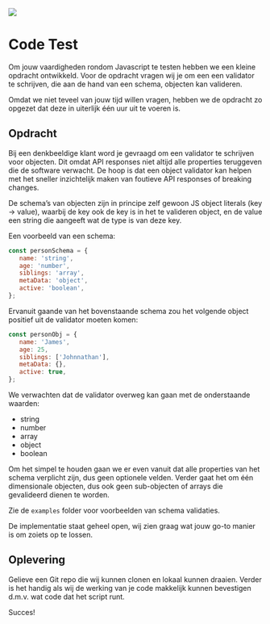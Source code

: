 ![](https://www.frontendbastards.nl/wp-content/uploads/2019/03/Logo-frontend-bastards.png)

# Code Test

Om jouw vaardigheden rondom Javascript te testen hebben we een kleine opdracht ontwikkeld. Voor de opdracht vragen wij je om een een validator te schrijven, die aan de hand van een schema, objecten kan valideren. 

Omdat we niet teveel van jouw tijd willen vragen, hebben we de opdracht zo opgezet dat deze in uiterlijk één uur uit te voeren is.

## Opdracht
Bij een denkbeeldige klant word je gevraagd om een validator te schrijven voor objecten. Dit omdat API responses niet altijd alle properties teruggeven die de software verwacht. De hoop is dat een object validator kan helpen met het sneller inzichtelijk maken van foutieve API responses of breaking changes.

De schema’s van objecten zijn in principe zelf gewoon JS object literals (key -> value), waarbij de key ook de key is in het te valideren object, en de value een string die aangeeft wat de type is van deze key.

Een voorbeeld van een schema:

```javascript
const personSchema = {
   name: 'string',
   age: 'number',
   siblings: 'array',
   metaData: 'object',
   active: 'boolean',
};
```

Ervanuit gaande van het bovenstaande schema zou het volgende object positief uit de validator moeten komen:

```javascript
const personObj = {
   name: 'James',
   age: 25,
   siblings: ['Johnnathan'],
   metaData: {},
   active: true,
};
```

We verwachten dat de validator overweg kan gaan met de onderstaande waarden:

* string
* number
* array 
* object
* boolean

Om het simpel te houden gaan we er even vanuit dat alle properties van het schema verplicht zijn, dus geen optionele velden. Verder gaat het om één dimensionale objecten, dus ook geen sub-objecten of arrays die gevalideerd dienen te worden.

Zie de `examples` folder voor voorbeelden van schema validaties.

De implementatie staat geheel open, wij zien graag wat jouw go-to manier is om zoiets op te lossen.

## Oplevering
Gelieve een Git repo die wij kunnen clonen en lokaal kunnen draaien. Verder is het handig als wij de werking van je code makkelijk kunnen bevestigen d.m.v. wat code dat het script runt. 

Succes! 
